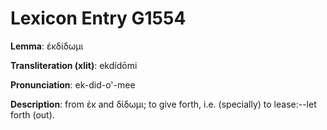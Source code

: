 # Lexicon Entry G1554

**Lemma**: ἐκδίδωμι

**Transliteration (xlit)**: ekdídōmi

**Pronunciation**: ek-did-o'-mee

**Description**:
from ἐκ and δίδωμι; to give forth, i.e. (specially) to lease:--let forth (out).
